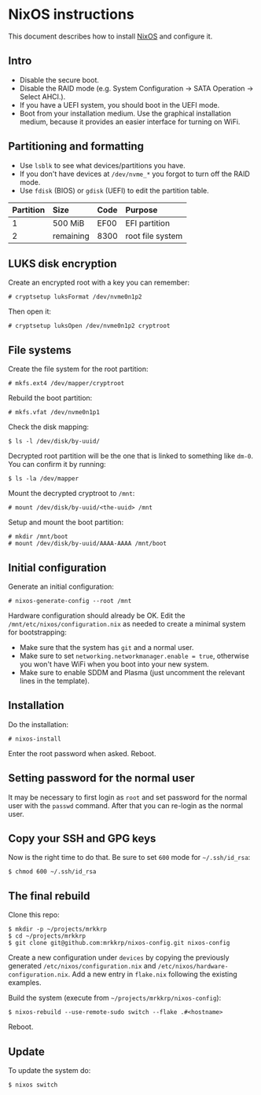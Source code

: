 # NixOS instructions

This document describes how to install [NixOS](https://nixos.org) and
configure it.

## Intro

* Disable the secure boot.
* Disable the RAID mode (e.g. System Configuration -> SATA Operation ->
  Select AHCI.).
* If you have a UEFI system, you should boot in the UEFI mode.
* Boot from your installation medium. Use the graphical installation medium,
  because it provides an easier interface for turning on WiFi.

## Partitioning and formatting

* Use `lsblk` to see what devices/partitions you have.
* If you don't have devices at `/dev/nvme_*` you forgot to turn off the RAID
  mode.
* Use `fdisk` (BIOS) or `gdisk` (UEFI) to edit the partition table.

Partition  | Size      |  Code | Purpose
:----------|:----------|:------|:-------------
1          | 500 MiB   | EF00  | EFI partition
2          | remaining | 8300  | root file system

## LUKS disk encryption

Create an encrypted root with a key you can remember:

```console
# cryptsetup luksFormat /dev/nvme0n1p2
```

Then open it:

```console
# cryptsetup luksOpen /dev/nvme0n1p2 cryptroot
```

## File systems

Create the file system for the root partition:

```console
# mkfs.ext4 /dev/mapper/cryptroot
```

Rebuild the boot partition:

```console
# mkfs.vfat /dev/nvme0n1p1
```

Check the disk mapping:

```console
$ ls -l /dev/disk/by-uuid/
```

Decrypted root partition will be the one that is linked to something like
`dm-0`. You can confirm it by running:

```console
$ ls -la /dev/mapper
```

Mount the decrypted cryptroot to `/mnt`:

```console
# mount /dev/disk/by-uuid/<the-uuid> /mnt
```

Setup and mount the boot partition:

```console
# mkdir /mnt/boot
# mount /dev/disk/by-uuid/AAAA-AAAA /mnt/boot
```

## Initial configuration

Generate an initial configuration:

```console
# nixos-generate-config --root /mnt
```

Hardware configuration should already be OK. Edit the
`/mnt/etc/nixos/configuration.nix` as needed to create a minimal system for
bootstrapping:

* Make sure that the system has `git` and a normal user.
* Make sure to set `networking.networkmanager.enable = true`, otherwise you
  won't have WiFi when you boot into your new system.
* Make sure to enable SDDM and Plasma (just uncomment the relevant lines in
  the template).

## Installation

Do the installation:

```console
# nixos-install
```

Enter the root password when asked. Reboot.

## Setting password for the normal user

It may be necessary to first login as `root` and set password for the normal
user with the `passwd` command. After that you can re-login as the normal
user.

## Copy your SSH and GPG keys

Now is the right time to do that. Be sure to set `600` mode for
`~/.ssh/id_rsa`:

```console
$ chmod 600 ~/.ssh/id_rsa
```

## The final rebuild

Clone this repo:

```console
$ mkdir -p ~/projects/mrkkrp
$ cd ~/projects/mrkkrp
$ git clone git@github.com:mrkkrp/nixos-config.git nixos-config
```

Create a new configuration under `devices` by copying the previously
generated `/etc/nixos/configuration.nix` and
`/etc/nixos/hardware-configuration.nix`. Add a new entry in `flake.nix`
following the existing examples.

Build the system (execute from `~/projects/mrkkrp/nixos-config`):

```consoule
$ nixos-rebuild --use-remote-sudo switch --flake .#<hostname>
```

Reboot.

## Update

To update the system do:

```console
$ nixos switch
```
